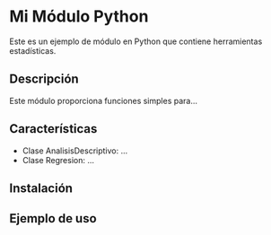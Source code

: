 # Mi Módulo Python

Este es un ejemplo de módulo en Python que contiene herramientas estadísticas.

## Descripción

Este módulo proporciona funciones simples para...

## Características

- Clase AnalisisDescriptivo: ...
- Clase Regresion: ...

## Instalación

## Ejemplo de uso